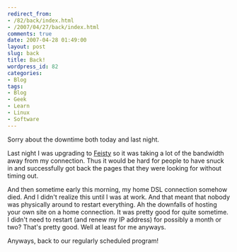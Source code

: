 ```yaml
---
redirect_from:
- /82/back/index.html
- /2007/04/27/back/index.html
comments: true
date: 2007-04-28 01:49:00
layout: post
slug: back
title: Back!
wordpress_id: 82
categories:
- Blog
tags:
- Blog
- Geek
- Learn
- Linux
- Software
---
```


Sorry about the downtime both today and last night.  

Last night I was upgrading to [Feisty](https://wiki.ubuntu.com/FeistyFawn) so it was taking a lot of the bandwidth away from my connection.  Thus it would be hard for people to have snuck in and successfully got back the pages that they were looking for without timing out.

And then sometime early this morning, my home DSL connection somehow died.  And I didn't realize this until I was at work.  And that meant that nobody was physically around to restart everything.  Ah the downfalls of hosting your own site on a home connection.  It was pretty good for quite sometime.  I didn't need to restart (and renew my IP address) for possibly a month or two?  That's pretty good.  Well at least for me anyways.

Anyways, back to our regularly scheduled program!
